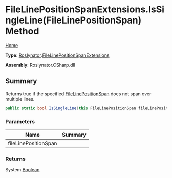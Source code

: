 # FileLinePositionSpanExtensions\.IsSingleLine\(FileLinePositionSpan\) Method

[Home](../../../README.md)

**Type**: [Roslynator](../../README.md)\.[FileLinePositionSpanExtensions](../README.md)

**Assembly**: Roslynator\.CSharp\.dll

## Summary

Returns true if the specified [FileLinePositionSpan](https://docs.microsoft.com/en-us/dotnet/api/microsoft.codeanalysis.filelinepositionspan) does not span over multiple lines\.

```csharp
public static bool IsSingleLine(this FileLinePositionSpan fileLinePositionSpan)
```

### Parameters

| Name | Summary |
| ---- | ------- |
| fileLinePositionSpan | |

### Returns

System\.[Boolean](https://docs.microsoft.com/en-us/dotnet/api/system.boolean)

